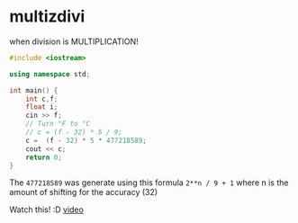 # multizdivi
when division is MULTIPLICATION!

```cpp
#include <iostream>

using namespace std;

int main() {
    int c,f;
    float i;
    cin >> f;
    // Turn °F to °C
    // c = (f - 32) * 5 / 9;
    c =  (f - 32) * 5 * 477218589;
    cout << c;
    return 0;
}
```

The `477218589` was generate using this formula `2**n / 9 + 1` where n is the amount of shifting for the accuracy (32)

Watch this! :D [video](https://youtu.be/ssDBqQ5f5_0)
